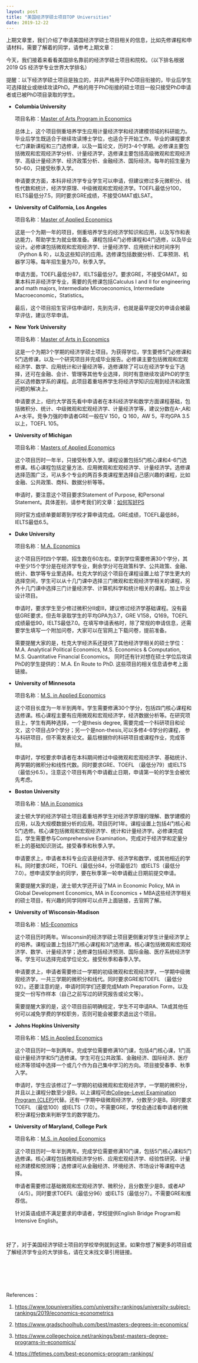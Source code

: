 ```yaml
---
layout: post
title: "美国经济学硕士项目TOP Universities"
date: 2019-12-22
---
```



上期文章里，我们介绍了申请美国经济学硕士项目相关的信息，比如先修课程和申请材料，需要了解着的同学，请参考上期文章：[](http://www.tessay.org/blog/2019/11/11/ms-economics)

今天，我们接着来看看美国排名靠前的经济学硕士项目和院校。（以下排名根据2019 QS 经济学专业世界大学排名）

提醒：以下经济学硕士项目是独立的，并非严格用于PhD项目衔接的，毕业后学生可选择就业或继续攻读PhD。严格的用于PhD衔接的硕士项目一般只接受PhD申请者或已被PhD项目录取的学生。

+ **Columbia University**

  项目名称：[Master of Arts Program in Economics](https://econ.columbia.edu/masters/)

  总体上，这个项目侧重培养学生应用计量经济学和经济建模领域的科研能力。毕业后学生既适合于继续攻读博士学位，也适合于开始工作。毕业的课程要求七门课新课程和三门选修课，以及一篇论文，历时3-4个学期。必修课主要包括微观和宏观经济学分析、计量经济学，选修课主要包括高级微观和宏观经济学、高级计量经济学、经济政策分析、金融经济、国际经济。每年的招生量为50-60，只接受秋季入学。

  申请要求方面，本科非经济学专业学生可以申请，但建议修过多元微积分、线性代数和统计，经济学原理、中级微观和宏观经济学。TOEFL最低分100，IELTS最低分7.5，同时要求GRE成绩，不接受GMAT或LSAT。

+ **University of California, Los Angeles**

  项目名称：[Master of Applied Economics](https://master.econ.ucla.edu/)

  这是一个为期一年的项目，侧重培养学生的经济学知识和应用，以及写作和表达能力，帮助学生为就业做准备。课程包括4门必修课程和4门选修，以及毕业设计。必修课包括微观和宏观经济学、计量经济学、应用统计和时间序列（Python & R），以及这些知识的应用。选修课包括数据分析、汇率预测、机器学习等。每年招生量为70，秋季入学。

  申请方面，TOEFL最低分87，IELTS最低分7。要求GRE，不接受GMAT。如果本科并非经济学专业，需要的先修课包括Calculus I and II for engineering and math majors, Intermediate Microeconomics, Intermediate Macroeconomic，Statistics。

  最后，这个项目招生官评估申请时，先到先评，也就是最早提交的申请会被最早评估，建议尽早申请。

+ **New York University**

  项目名称：[Master of Arts in Economics](http://as.nyu.edu/econ/graduate/ma.html)

  这是一个为期3个学期的经济学硕士项目。为获得学位，学生要修5门必修课和5门选修课，以及一个研究项目并完成毕业报告。必修课主要包括微观和宏观经济学、数学、应用统计和计量经济等，选修课除了可以在经济学专业下选择，还可在金融、会计、管理等其他专业选择，同时有意继续攻读PhD的学生还以选修数学系的课程。此项目着重培养学生将经济学知识应用到经济和政策问题的解决上。

  申请要求上，纽约大学首先看中申请者在本科经济学和数学方面课程基础，包括微积分、统计、中级微观和宏观经济学、计量经济学等，建议分数在A-,A和A+水平。竞争力强的申请者GRE一般在V 150，Q 160，AW 5，平均GPA 3.5以上，TOEFL 105。


+ **University of Michigan**

  项目名称：[Masters of Applied Economics](https://lsa.umich.edu/econ/mae.html)

  这个项目历时一年半，只接受秋季入学。课程设置包括5门核心课和4-6门选修课。核心课程包括定量方法、应用微观和宏观经济学、计量经济学。选修课选择范围广泛，可从多个专业的两百多类课程里选择自己感兴趣的课程，比如金融、公共政策、商科、数据分析等等。

  申请时，要注意这个项目要求Statement of Purpose, 和Personal Statement。具体差别，请参考我们的文章：[如何写好PS](http://www.tessay.org/blog/2017/09/02/ps)

  同时官方成绩单要邮寄到学校才算申请完成。GRE成绩，TOEFL最低86，IELTS最低6.5。

+ **Duke University**

  项目名称：[M.A. Economics](https://econ.duke.edu/masters-programs/degree-programs/ma-econ)

  这个项目历时四个学期，招生数在60左右。拿到学位需要修满30个学分，其中至少15个学分是在经济学专业，剩余学分可在政策科学、公共政策、金融、统计、数学等专业里选择。杜克大学的这个项目在课程设置上给了学生更大的选择空间，学生可以从十几门课中选择三门微观和宏观经济学相关的课程，另外十几门课中选择三门计量经济学、计算机科学和统计相关的课程。加上毕业设计项目。

  申请时，要求学生至少修过微积分II或III，建议修过经济学基础课程。没有最低GRE要求，但去年录取学生的平均GPA为3.7，GRE V158，Q169。TOEFL成绩最低90，IELTS最低7.0。在填写申请表格时，除了常规的申请信息，还需要学生填写一个附加问卷，大家可以在官网上下载问卷，提前准备。

  需要提醒大家的是，杜克大学经济系还提供了其他经济学相关的硕士学位：M.A. Analytical Political Economics, M.S. Economics & Computation, M.S. Quantitative Financial Economics。 同时还有针对想在硕士学位后攻读PhD的学生提供的：M.A. En Route to PhD. 这些项目的相关信息请参考上面链接。

+ **University of Minnesota**

  项目名称：[M.S. in Applied Economics](https://www.apec.umn.edu/graduate-program/ms)

  这个项目长度为一年半到两年。学生需要修满30个学分，包括四门核心课程和选修课。核心课程主要有应用微观和宏观经济学，经济数据分析等。在研究项目上，学生有两种选择，一个是thesis degree, 需要完成一个科研项目和论文，这个项目占9个学分；另一个是non-thesis,可以多修4-6学分的课程， 参与科研项目，但不需发表论文。最后根据你的科研项目或课程作业，完成答辩。

  申请时，学校要求申请者在本科期间修过中级微观和宏观经济学、基础统计、两学期的微积分和线性代数。同时要求GRE、TOEFL （最低分79）或IELTS（最低分6.5）。注意这个项目有两个申请截止日期，申请第一轮的学生会被优先考虑。

+ **Boston University**

  项目名称：[MA in Economics](https://www.bu.edu/econ/masters/ma-in-economics/)

  波士顿大学的经济学硕士项目着重培养学生对经济学原理的理解、数学建模的应用，以及大规模数据分析的应用。项目历时1年。课程设置上包括4门核心和5门选修。核心课包括微观和宏观经济学、统计和计量经济学。必修课完成后，学生需要参与Comprehensive Examination，完成对于经济学和定量分析上的基础知识测试。接受春季和秋季入学。

  申请要求上，申请者本科专业应该是经济学、经济学和数学，或其他相近的学科。同时要求GRE，TOEFL（最低分84，分项最低21）或IELTS（最低分7.0）。想申请奖学金的同学，要在秋季第一轮申请截止日期前提交申请。

  需要提醒大家的是，波士顿大学还开设了MA in Economic Policy, MA in Global Development Economics, MA in Economics + MBA这些经济学相关的硕士项目，有兴趣的同学同样可以点开上面链接，去官网了解。

+ **University of Wisconsin-Madison**

  项目名称：[MS-Economics](https://econ.wisc.edu/masters/)

  这个项目历时两年。Wisconsin的经济学硕士项目更侧重对学生计量经济学上的培养。课程设置上包括7门核心课程和3门选修课。核心课包括微观和宏观经济学、数学、计量经济学；选修课包括经济预测、国际金融、医疗系统经济学等。学生可以选择完成学位论文。接受秋季和春季入学。

  申请要求上，申请者需要修过一学期的初级微观和宏观经济学，一学期中级微观经济学，一共三学期的微积分和线代。同时要求GRE和TOEFL （最低分92）。还要注意的是，申请时同学们还要完成Math Preparation Form，以及提交一份写作样本（自己之前写过的研究报告或论文等）。

  需要提醒大家的是，这个项目目前明确规定，学生不可申请RA、TA或其他任何可以减免学费的学校职务，否则可能会被要求退出这个项目。

+ **Johns Hopkins University**

  项目名称：[MS in Applied Economics](https://advanced.jhu.edu/academics/graduate-degree-programs/applied-economics/)

  这个项目历时一年到两年。完成学位需要修满10门课，包括4门核心课，1门高级计量经济学和5门选修课。学生可在公共政策、金融经济、国际经济、医疗经济等领域中选择一个或几个作为自己集中学习的方向。项目接受春季、秋季入学。

  申请时，学生应该修过了一学期的初级微观和宏观经济学，一学期的微积分，并且以上课程分数至少是B。以上课程可由[College-Level Examination Program (CLEP)](https://clep.collegeboard.org/exams)代替。还有一学期中级微观经济学，分数至少是B。同时要求TOEFL （最低100）或IELTS（7.0）。不需要GRE，学校会通过看申请者的微积分课程分数来判断学生的数学能力。

+ **University of Maryland, College Park**

  项目名称：[M.S. in Applied Economics](http://masters.econ.umd.edu/faqs.html)

  这个项目历时一年半到两年。完成学位需要修满10门课，包括5门核心课和5门选修课。核心课程包括微观经济学分析、应用宏观经济学、经验性研究、计量经济建模和预测等；选修课可从金融经济、环境经济、市场设计等课程中选择。

  申请者需要修过基础微观和宏观经济学、微积分，且分数至少是B，或者AP（4/5）。同时要求TOEFL（最低分96）或IELTS（最低分7）。不需要GRE和推荐信。

  针对英语成绩不满足要求的申请者，学校提供English Bridge Program和Intensive English。

<br>

好了，对于美国经济学硕士项目的学校举例就到这里。如果你想了解更多的项目或了解经济学专业的大学排名，请在文末找文章引用链接。

<br>
<br>
<br>
<br>

References：  
1. https://www.topuniversities.com/university-rankings/university-subject-rankings/2019/economics-econometrics

2. https://www.gradschoolhub.com/best/masters-degrees-in-economics/

3. https://www.collegechoice.net/rankings/best-masters-degree-programs-in-economics/

4. https://tfetimes.com/best-economics-program-rankings/
